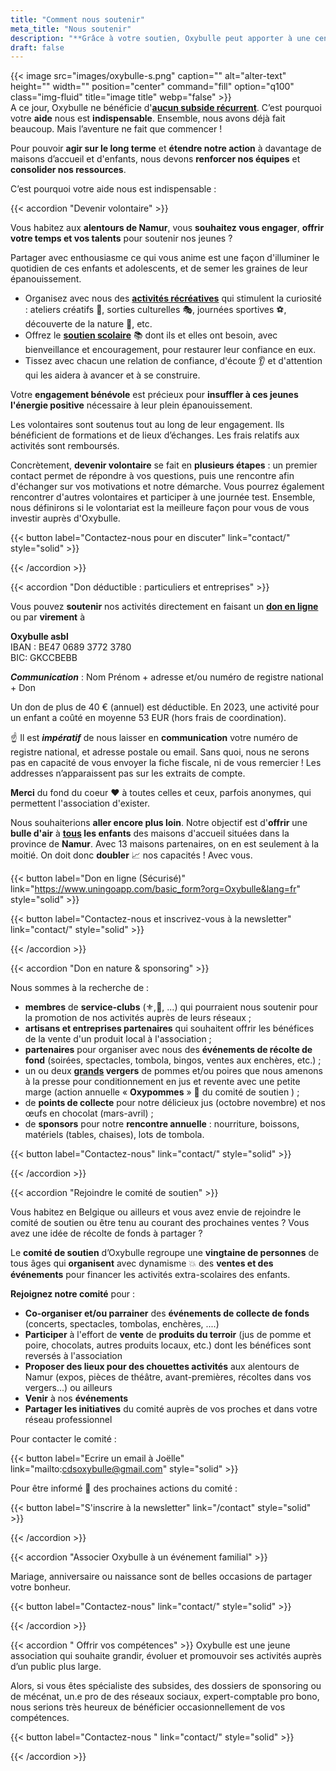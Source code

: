```yaml
---
title: "Comment nous soutenir"
meta_title: "Nous soutenir"
description: "**Grâce à votre soutien, Oxybulle peut apporter à une centaine d’enfants la bouffée d’oxygène dont ils ont besoin." 
draft: false
---
```

{{< image src="images/oxybulle-s.png" caption="" alt="alter-text" height="" width="" position="center" command="fill" option="q100" class="img-fluid" title="image title"  webp="false" >}}
<br>
A ce jour, Oxybulle ne bénéficie d'[**aucun subside récurrent**](/images/oxybulle.pdf). C’est pourquoi votre **aide** nous est **indispensable**. Ensemble, nous avons déjà fait beaucoup. Mais l’aventure ne fait que commencer ! 

Pour pouvoir **agir sur le long terme** et **étendre notre action** à davantage de maisons d’accueil et d'enfants, nous devons **renforcer nos équipes** et **consolider nos ressources**.

C’est pourquoi votre aide nous est indispensable :

{{< accordion "Devenir volontaire" >}} 

Vous habitez aux **alentours de Namur**, vous **souhaitez vous engager**, **offrir votre temps et vos talents** pour soutenir nos jeunes ? 

Partager avec enthousiasme ce qui vous anime est une façon d'illuminer le quotidien de ces enfants et adolescents, et de semer les graines de leur épanouissement.

- Organisez avec nous des [**activités récréatives**](/activites) qui stimulent la curiosité : ateliers créatifs 🎨, sorties culturelles 🎭, journées sportives ⚽, découverte de la nature 🌳, etc.
- Offrez le [**soutien scolaire**](/activites) 📚 dont ils et elles ont besoin, avec bienveillance et encouragement, pour restaurer leur confiance en eux.
- Tissez avec chacun une relation de confiance, d'écoute 👂 et d'attention qui les aidera à avancer et à se construire.

Votre **engagement bénévole** est précieux pour **insuffler à ces jeunes l'énergie positive** nécessaire à leur plein épanouissement. 

Les volontaires sont soutenus tout au long de leur engagement. Ils bénéficient de formations et de lieux d’échanges. Les frais relatifs aux activités sont remboursés.

Concrètement, **devenir volontaire** se fait en **plusieurs étapes** : un premier contact permet de répondre à vos questions, puis une rencontre afin d'échanger sur vos motivations et notre démarche. Vous pourrez également rencontrer d'autres volontaires et participer à une journée test. Ensemble, nous définirons si le volontariat est la meilleure façon pour vous de vous investir auprès d'Oxybulle.

{{< button label="Contactez-nous pour en discuter" link="contact/" style="solid" >}}

{{< /accordion >}}

{{< accordion "Don déductible : particuliers et entreprises" >}}

Vous pouvez **soutenir** nos activités directement en faisant un [**don en ligne**](https://www.uningoapp.com/basic_form?org=Oxybulle&lang=fr) ou par **virement** à

**Oxybulle asbl**<br>
IBAN : BE47 0689 3772 3780  
BIC: GKCCBEBB

***Communication*** : Nom Prénom + adresse et/ou numéro de registre national + Don

Un don de plus de 40 € (annuel) est déductible. En 2023, une activité pour un enfant a coûté en moyenne 53 EUR (hors frais de coordination). 

☝️ Il est ***impératif*** de nous laisser en **communication** votre numéro de registre national, et adresse postale ou email. Sans quoi, nous ne serons pas en capacité de vous envoyer la fiche fiscale, ni de vous remercier ! Les addresses n’apparaissent pas sur les extraits de compte.

**Merci** du fond du coeur ❤️ à toutes celles et ceux, parfois anonymes, qui permettent l'association d'exister. 

Nous souhaiterions **aller encore plus loin**. Notre objectif est d'**offrir** une **bulle d'air** à **<u>tous</u> les enfants** des maisons d'accueil situées dans la province de **Namur**. Avec 13 maisons partenaires, on en est seulement à la moitié. On doit donc **doubler** 📈 nos capacités ! Avec vous.  

{{< button label="Don en ligne (Sécurisé)" link="https://www.uningoapp.com/basic_form?org=Oxybulle&lang=fr" style="solid" >}} 

{{< button label="Contactez-nous et inscrivez-vous à la newsletter" link="contact/" style="solid" >}}

{{< /accordion >}}

{{< accordion "Don en nature & sponsoring" >}}

Nous sommes à la recherche de :

- **membres** de **service-clubs** (⚜,🦁, ...) qui pourraient nous soutenir pour la promotion de nos activités auprès de leurs réseaux ;
- **artisans et entreprises partenaires** qui souhaitent offrir les bénéfices de la vente  d'un produit local à l'association ; 
- **partenaires** pour organiser avec nous des **événements de récolte de fond** (soirées, spectacles, tombola, bingos, ventes aux enchères, etc.) ;
- un ou deux **<u>grands</u> vergers** de pommes  et/ou poires que nous amenons à la presse pour conditionnement en jus et revente avec une petite marge (action annuelle «&nbsp;**Oxypommes**&nbsp;» 🍎 du comité de soutien ) ; 
- de **points de collecte** pour notre délicieux jus  (octobre novembre) et nos œufs en chocolat (mars-avril) ; 
- de **sponsors** pour notre **rencontre annuelle** : nourriture, boissons, matériels (tables, chaises), lots de tombola.

{{< button label="Contactez-nous" link="contact/" style="solid" >}}

{{< /accordion >}}

{{< accordion "Rejoindre le comité de soutien" >}}

Vous habitez en Belgique ou ailleurs et vous avez envie de rejoindre le comité de soutien ou être tenu au courant des prochaines ventes ? Vous avez une idée de récolte de fonds à partager ?

Le **comité de soutien** d’Oxybulle regroupe une **vingtaine de personnes** de tous âges qui **organisent** avec dynamisme 💥 des **ventes et des événements** pour financer les activités extra-scolaires des enfants.

**Rejoignez notre comité** pour :

- **Co-organiser et/ou parrainer** des **événements de collecte de fonds** (concerts, spectacles, tombolas, enchères, ....)
- **Participer** à l'effort de **vente** de **produits du terroir** (jus de pomme et poire, chocolats, autres produits locaux, etc.) dont les bénéfices sont reversés à l'association 
- **Proposer des lieux pour des chouettes activités** aux alentours de Namur (expos, pièces de théâtre, avant-premières, récoltes dans vos vergers...) ou ailleurs
- **Venir** à nos **événements**
- **Partager les initiatives** du comité auprès de vos proches et dans votre réseau professionnel

Pour contacter le comité :  

{{< button label="Ecrire un email à Joëlle" link="mailto:cdsoxybulle@gmail.com" style="solid" >}}

Pour être informé 📧 des prochaines actions du comité : 

{{< button label="S'inscrire à la newsletter" link="/contact" style="solid" >}}

{{< /accordion >}}

{{< accordion "Associer Oxybulle à un événement familial" >}}

Mariage, anniversaire ou naissance sont de belles occasions de partager votre bonheur. 

{{< button label="Contactez-nous" link="contact/" style="solid" >}}

{{< /accordion >}}

{{< accordion " Offrir vos compétences" >}}
Oxybulle est une jeune association qui souhaite grandir, évoluer et promouvoir ses activités auprès d’un public plus large.

Alors, si vous êtes spécialiste des subsides, des dossiers de sponsoring ou de mécénat, un.e pro de des réseaux sociaux, expert-comptable pro bono, nous serions très heureux de bénéficier occasionnellement de vos compétences.

{{< button label="Contactez-nous " link="contact/" style="solid" >}}

{{< /accordion >}}





